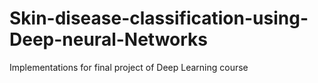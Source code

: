 # Skin-disease-classification-using-Deep-neural-Networks
Implementations for final project of Deep Learning course
